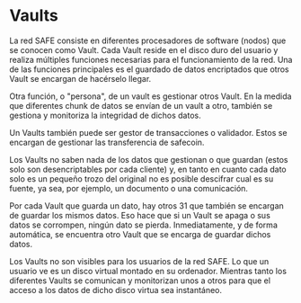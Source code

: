 # Vaults
La red SAFE consiste en diferentes procesadores de software (nodos) que se conocen como Vault. Cada Vault reside en el disco duro del usuario y realiza múltiples funciones necesarias para el funcionamiento de la red. Una de las funciones principales es el guardado de datos encriptados que otros Vault se encargan de hacérselo llegar.

Otra función, o "persona", de un vault es gestionar otros Vault. En la medida que diferentes chunk de datos se envían de un vault a otro, también se gestiona y monitoriza la integridad de dichos datos.

Un Vaults también puede ser gestor de transacciones o validador. Estos se encargan de gestionar las transferencia de safecoin.

Los Vaults no saben nada de los datos que gestionan o que guardan (estos solo son desencriptables por cada cliente) y, en tanto en cuanto cada dato solo es un pequeño trozo del original no es posible descifrar cual es su fuente, ya sea, por ejemplo, un documento o una comunicación.

Por cada Vault que guarda un dato, hay otros 31 que también se encargan de guardar los mismos datos. Eso hace que si un Vault se apaga o sus datos se corrompen, ningún dato se pierda. Inmediatamente, y de forma automática, se encuentra otro Vault que se encarga de guardar dichos datos.

Los Vaults no son visibles para los usuarios de la red SAFE. Lo que un usuario ve es un disco virtual montado en su ordenador. Mientras tanto los diferentes Vaults se comunican y monitorizan unos a otros para que el acceso a los datos de dicho disco virtua sea instantáneo.
